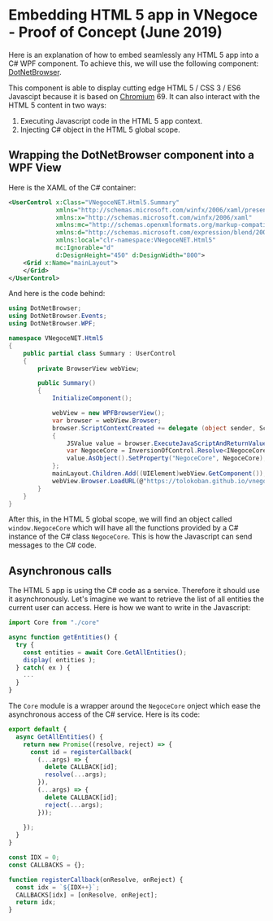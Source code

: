# Embedding HTML 5 app in VNegoce - Proof of Concept (June 2019)

Here is an explanation of how to embed seamlessly any HTML 5 app into a C# WPF component.
To achieve this, we will use the following component: [DotNetBrowser](https://www.teamdev.com/dotnetbrowser#licensing-pricing).

This component is able to display cutting edge HTML 5 / CSS 3 / ES6 Javascipt because it is based on [Chromium](https://www.chromium.org/Home) 69. It can also interact with the HTML 5 content in two ways:

1. Executing Javascript code in the HTML 5 app context.
2. Injecting C# object in the HTML 5 global scope.

## Wrapping the DotNetBrowser component into a WPF View

Here is the XAML of the C# container:

```xml
<UserControl x:Class="VNegoceNET.Html5.Summary"
             xmlns="http://schemas.microsoft.com/winfx/2006/xaml/presentation"
             xmlns:x="http://schemas.microsoft.com/winfx/2006/xaml"
             xmlns:mc="http://schemas.openxmlformats.org/markup-compatibility/2006" 
             xmlns:d="http://schemas.microsoft.com/expression/blend/2008" 
             xmlns:local="clr-namespace:VNegoceNET.Html5"
             mc:Ignorable="d" 
             d:DesignHeight="450" d:DesignWidth="800">
    <Grid x:Name="mainLayout">        
    </Grid>
</UserControl>
```

And here is the code behind:
```c#
using DotNetBrowser;
using DotNetBrowser.Events;
using DotNetBrowser.WPF;

namespace VNegoceNET.Html5
{
    public partial class Summary : UserControl
    {
        private BrowserView webView;

        public Summary()
        {
            InitializeComponent();

            webView = new WPFBrowserView();
            var browser = webView.Browser;
            browser.ScriptContextCreated += delegate (object sender, ScriptContextEventArgs e)
            {
                JSValue value = browser.ExecuteJavaScriptAndReturnValue("window");
                var NegoceCore = InversionOfControl.Resolve<INegoceCore>();
                value.AsObject().SetProperty("NegoceCore", NegoceCore);
            };
            mainLayout.Children.Add((UIElement)webView.GetComponent());
            webView.Browser.LoadURL(@"https://tolokoban.github.io/vnegoce-summary/index.html");
        }
    }
}
```

After this, in the HTML 5 global scope, we will find an object called `window.NegoceCore` which will have all the functions provided by a C# instance of the C# class `NegoceCore`. This is how the Javascript can send messages to the C# code.

## Asynchronous calls

The HTML 5 app is using the C# code as a service. Therefore it should use it asynchronously.
Let's imagine we want to retrieve the list of all entities the current user can access.
Here is how we want to write in the Javascript:
```js
import Core from "./core"

async function getEntities() {
  try {
    const entities = await Core.GetAllEntities();
    display( entities );
  } catch( ex ) {
    ...
  }
}
```

The `Core` module is a wrapper around the `NegoceCore` onject which ease the asynchronous access of the C# service.
Here is its code:
```js
export default {
  async GetAllEntities() {
    return new Promise((resolve, reject) => {
      const id = registerCallback(
        (...args) => {
          delete CALLBACK[id];
          resolve(...args);
        }),
        (...args) => {
          delete CALLBACK[id];
          reject(...args);
        }));
      
    });
  }
}

const IDX = 0;
const CALLBACKS = {};

function registerCallback(onResolve, onReject) {
  const idx = `${IDX++}`;
  CALLBACKS[idx] = [onResolve, onReject];
  return idx;
}
```
